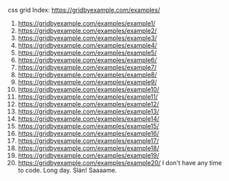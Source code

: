 css grid 
Index: https://gridbyexample.com/examples/

1. https://gridbyexample.com/examples/example1/
2. https://gridbyexample.com/examples/example2/
3. https://gridbyexample.com/examples/example3/
4. https://gridbyexample.com/examples/example4/
5. https://gridbyexample.com/examples/example5/
6. https://gridbyexample.com/examples/example6/
7. https://gridbyexample.com/examples/example7/
8. https://gridbyexample.com/examples/example8/
9. https://gridbyexample.com/examples/example9/
10. https://gridbyexample.com/examples/example10/
11. https://gridbyexample.com/examples/example11/
12. https://gridbyexample.com/examples/example12/
13. https://gridbyexample.com/examples/example13/
14. https://gridbyexample.com/examples/example14/
15. https://gridbyexample.com/examples/example15/
16. https://gridbyexample.com/examples/example16/
17. https://gridbyexample.com/examples/example17/
18. https://gridbyexample.com/examples/example18/
19. https://gridbyexample.com/examples/example19/
20. https://gridbyexample.com/examples/example20/
I don't have any time to code. Long day. Slán!
Saaaame.
